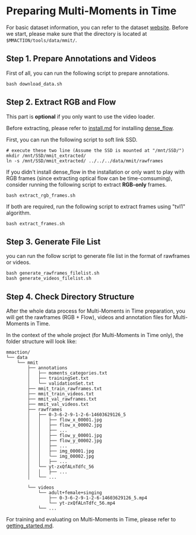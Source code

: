 # Preparing Multi-Moments in Time

For basic dataset information, you can refer to the dataset [website](moments.csail.mit.edu).
Before we start, please make sure that the directory is located at `$MMACTION/tools/data/mmit/`.

## Step 1. Prepare Annotations and Videos

First of all, you can run the following script to prepare annotations.

```shell
bash download_data.sh
```

## Step 2. Extract RGB and Flow

This part is **optional** if you only want to use the video loader.

Before extracting, please refer to [install.md](/docs/install.md) for installing [dense_flow](https://github.com/innerlee/denseflow).

First, you can run the following script to soft link SSD.

```shell
# execute these two line (Assume the SSD is mounted at "/mnt/SSD/")
mkdir /mnt/SSD/mmit_extracted/
ln -s /mnt/SSD/mmit_extracted/ ../../../data/mmit/rawframes
```

If you didn't install dense_flow in the installation or only want to play with RGB frames (since extracting optical flow can be time-comsuming), consider running the following script to extract **RGB-only** frames.

```shell
bash extract_rgb_frames.sh
```

If both are required, run the following script to extract frames using "tvl1" algorithm.

```shell
bash extract_frames.sh
```
## Step 3. Generate File List

you can run the follow script to generate file list in the format of rawframes or videos.

```shell
bash generate_rawframes_filelist.sh
bash generate_videos_filelist.sh
```

## Step 4. Check Directory Structure

After the whole data process for Multi-Moments in Time preparation,
you will get the rawframes (RGB + Flow), videos and annotation files for Multi-Moments in Time.

In the context of the whole project (for Multi-Moments in Time only), the folder structure will look like:

```
mmaction/
└── data
    └── mmit
        ├── annotations
        │   ├── moments_categories.txt
        │   ├── trainingSet.txt
        │   └── validationSet.txt
        ├── mmit_train_rawframes.txt
        ├── mmit_train_videos.txt
        ├── mmit_val_rawframes.txt
        ├── mmit_val_videos.txt
        ├── rawframes
        │   ├── 0-3-6-2-9-1-2-6-14603629126_5
        │   │   ├── flow_x_00001.jpg
        │   │   ├── flow_x_00002.jpg
        │   │   ├── ...
        │   │   ├── flow_y_00001.jpg
        │   │   ├── flow_y_00002.jpg
        │   │   ├── ...
        │   │   ├── img_00001.jpg
        │   │   └── img_00002.jpg
        │   │   ├── ...
        │   └── yt-zxQfALnTdfc_56
        │   │   ├── ...
        │   └── ...

        └── videos
            └── adult+female+singing
                ├── 0-3-6-2-9-1-2-6-14603629126_5.mp4
                └── yt-zxQfALnTdfc_56.mp4
            └── ...
```

For training and evaluating on Multi-Moments in Time, please refer to [getting_started.md](/docs/getting_started.md).

